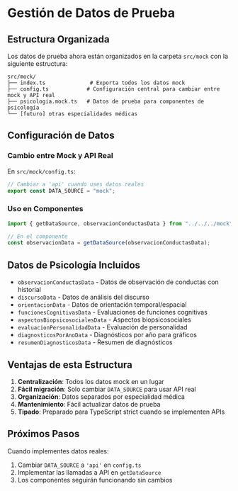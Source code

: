 # Gestión de Datos de Prueba

## Estructura Organizada

Los datos de prueba ahora están organizados en la carpeta `src/mock` con la siguiente estructura:

```
src/mock/
├── index.ts              # Exporta todos los datos mock
├── config.ts            # Configuración central para cambiar entre mock y API real
├── psicologia.mock.ts   # Datos de prueba para componentes de psicología
└── [futuro] otras especialidades médicas
```

## Configuración de Datos

### Cambio entre Mock y API Real

En `src/mock/config.ts`:

```typescript
// Cambiar a 'api' cuando uses datos reales
export const DATA_SOURCE = "mock";
```

### Uso en Componentes

```typescript
import { getDataSource, observacionConductasData } from "../../../mock";

// En el componente
const observacionData = getDataSource(observacionConductasData);
```

## Datos de Psicología Incluidos

- `observacionConductasData` - Datos de observación de conductas con historial
- `discursoData` - Datos de análisis del discurso
- `orientacionData` - Datos de orientación temporal/espacial
- `funcionesCognitivasData` - Evaluaciones de funciones cognitivas
- `aspectosBiopsicosocialesData` - Aspectos biopsicosociales
- `evaluacionPersonalidadData` - Evaluación de personalidad
- `diagnosticosPorAnoData` - Diagnósticos por año para gráficos
- `resumenDiagnosticosData` - Resumen de diagnósticos

## Ventajas de esta Estructura

1. **Centralización**: Todos los datos mock en un lugar
2. **Fácil migración**: Solo cambiar `DATA_SOURCE` para usar API real
3. **Organización**: Datos separados por especialidad médica
4. **Mantenimiento**: Fácil actualizar datos de prueba
5. **Tipado**: Preparado para TypeScript strict cuando se implementen APIs

## Próximos Pasos

Cuando implementes datos reales:

1. Cambiar `DATA_SOURCE` a `'api'` en `config.ts`
2. Implementar las llamadas a API en `getDataSource`
3. Los componentes seguirán funcionando sin cambios
